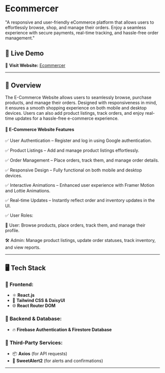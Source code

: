   # Ecommercer

"A responsive and user-friendly eCommerce platform that allows users to effortlessly browse, shop, and manage their orders. Enjoy a seamless experience with secure payments, real-time tracking, and hassle-free order management."  

## 📌 Live Demo  
🔗 **Visit Website:** [Ecommercer](https://ecommercer-fd50c.web.app/)  

---

## 📖 Overview  
The E-Commerce Website allows users to seamlessly browse, purchase products, and manage their orders. Designed with responsiveness in mind, it ensures a smooth shopping experience on both mobile and desktop devices. Users can also add product listings, track orders, and enjoy real-time updates for a hassle-free e-commerce experience. 

#### 🛒 E-Commerce Website Features
✅ User Authentication – Register and log in using Google authentication.

✅ Product Listings – Add and manage product listings effortlessly.

✅ Order Management – Place orders, track them, and manage order details.

✅ Responsive Design – Fully functional on both mobile and desktop devices.

✅ Interactive Animations – Enhanced user experience with Framer Motion and Lottie Animations.

✅ Real-time Updates – Instantly reflect order and inventory updates in the UI.

✅ User Roles:

👤 User: Browse products, place orders, track them, and manage their profile.

🛠 Admin: Manage product listings, update order statuses, track inventory, and view reports.

---

## 🖥️ Tech Stack  

### 🔹 **Frontend:**  
- ⚛️ **React.js**  
- 🎨 **Tailwind CSS & DaisyUI**  
- 🌐 **React Router DOM**  

### 🔹 **Backend & Database:**  
- 🔥 **Firebase Authentication & Firestore Database**  

### 🔹 **Third-Party Services:**  
- 📦 **Axios** (for API requests)  
- 🍭 **SweetAlert2** (for alerts and confirmations)  

---


